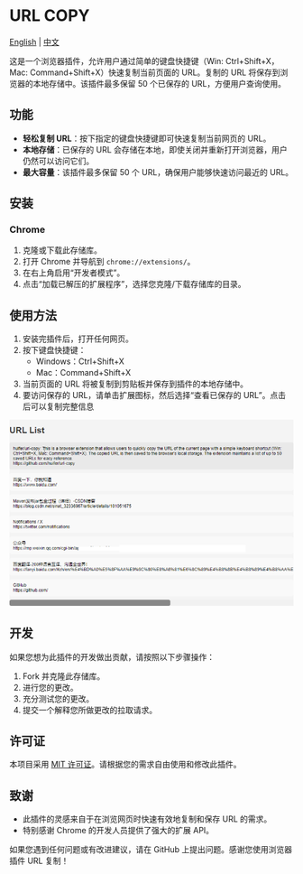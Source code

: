 # URL COPY

<p>
  <a href="./README.md">English</a> |
  <a href="./readme_CN.md">中文</a>
</p>

这是一个浏览器插件，允许用户通过简单的键盘快捷键（Win: Ctrl+Shift+X，Mac: Command+Shift+X）快速复制当前页面的 URL。复制的 URL 将保存到浏览器的本地存储中。该插件最多保留 50 个已保存的 URL，方便用户查询使用。

## 功能

- **轻松复制 URL**：按下指定的键盘快捷键即可快速复制当前网页的 URL。
- **本地存储**：已保存的 URL 会存储在本地，即使关闭并重新打开浏览器，用户仍然可以访问它们。
- **最大容量**：该插件最多保留 50 个 URL，确保用户能够快速访问最近的 URL。

## 安装

### Chrome

1. 克隆或下载此存储库。
2. 打开 Chrome 并导航到 `chrome://extensions/`。
3. 在右上角启用“开发者模式”。
4. 点击“加载已解压的扩展程序”，选择您克隆/下载存储库的目录。


## 使用方法

1. 安装完插件后，打开任何网页。
2. 按下键盘快捷键：
    - Windows：Ctrl+Shift+X
    - Mac：Command+Shift+X
3. 当前页面的 URL 将被复制到剪贴板并保存到插件的本地存储中。
4. 要访问保存的 URL，请单击扩展图标，然后选择“查看已保存的 URL”。点击后可以复制完整信息


![image-20240315220741932](images/image-20240315220741932.png)

## 开发

如果您想为此插件的开发做出贡献，请按照以下步骤操作：

1. Fork 并克隆此存储库。
2. 进行您的更改。
3. 充分测试您的更改。
4. 提交一个解释您所做更改的拉取请求。

## 许可证

本项目采用 [MIT 许可证](LICENSE)。请根据您的需求自由使用和修改此插件。

## 致谢

- 此插件的灵感来自于在浏览网页时快速有效地复制和保存 URL 的需求。
- 特别感谢 Chrome 的开发人员提供了强大的扩展 API。

如果您遇到任何问题或有改进建议，请在 GitHub 上提出问题。感谢您使用浏览器插件 URL 复制！